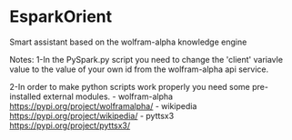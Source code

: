 # EsparkOrient
Smart assistant based on the wolfram-alpha knowledge engine

Notes:
1-In the PySpark.py script you need to change the 'client' variavle value
to the value of your own id from the wolfram-alpha api service.

2-In order to make python scripts work properly you need some pre-installed external modules.
    - wolfram-alpha  https://pypi.org/project/wolframalpha/
    - wikipedia  https://pypi.org/project/wikipedia/
    - pyttsx3 https://pypi.org/project/pyttsx3/
